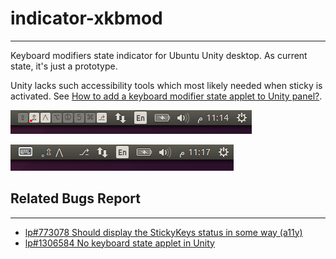 # indicator-xkbmod
---

Keyboard modifiers state indicator for Ubuntu Unity desktop. As current state, it's just a prototype.

Unity lacks such accessibility tools which most likely needed when sticky is activated.
See [How to add a keyboard modifier state applet to Unity panel?](
https://askubuntu.com/questions/402315/how-to-add-a-keyboard-modifier-state-applet-to-unity-panel/).

![Demo: icon mode in Unity](/screenshots/demo_icon_unity.png)

![Demo: label mode in Unity](/screenshots/demo_label_unity.png)

## Related Bugs Report
---

- [lp#773078 Should display the StickyKeys status in some way (a11y)](
https://bugs.launchpad.net/unity/+bug/773078)
- [lp#1306584 No keyboard state applet in Unity](
https://bugs.launchpad.net/ubuntu/+bug/1306584)
